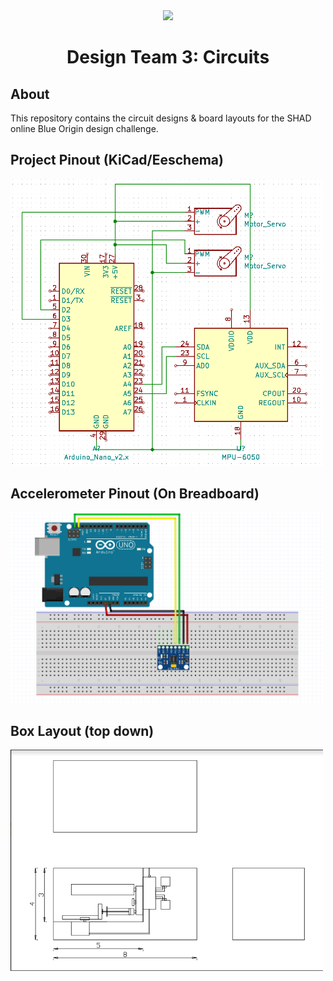 <div align="center">
<img src="https://www.shad.ca/wp-content/uploads/2019/05/SHAD-logo@2x.png" width=300>
<h1>Design Team 3: Circuits</h1>
</div>

About
---
This repository contains the circuit designs & board layouts for the SHAD online Blue Origin design challenge.

Project Pinout (KiCad/Eeschema)
---
<img src="Images/projectPinout.png" width=500>

Accelerometer Pinout (On Breadboard)
---
<img src="Images/accelerometerPCB.PNG" width=500>

Box Layout (top down)
---
<img src="Images/SHAD2020design.PNG" width=500>


